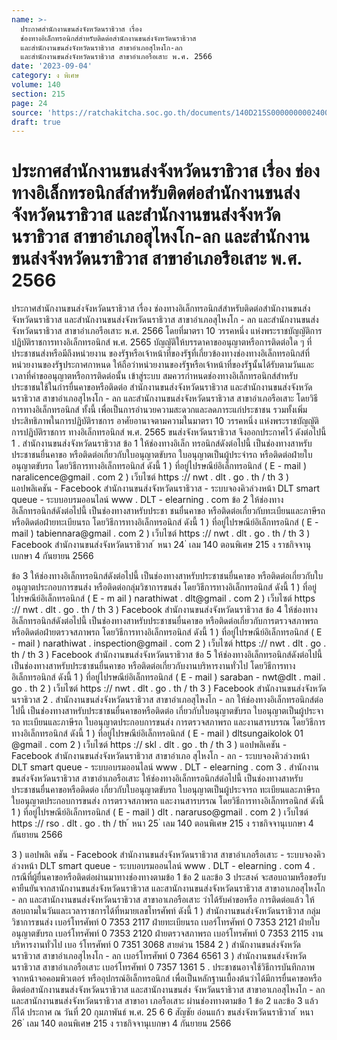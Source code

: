 ```yaml
---
name: >-
  ประกาศสำนักงานขนส่งจังหวัดนราธิวาส เรื่อง
  ช่องทางอิเล็กทรอนิกส์สำหรับติดต่อสำนักงานขนส่งจังหวัดนราธิวาส
  และสำนักงานขนส่งจังหวัดนราธิวาส สาขาอำเภอสุไหงโก-ลก
  และสำนักงานขนส่งจังหวัดนราธิวาส สาขาอำเภอรือเสาะ พ.ศ. 2566
date: '2023-09-04'
category: ง พิเศษ
volume: 140
section: 215
page: 24
source: 'https://ratchakitcha.soc.go.th/documents/140D215S0000000002400.pdf'
draft: true
---
```


# ประกาศสำนักงานขนส่งจังหวัดนราธิวาส เรื่อง ช่องทางอิเล็กทรอนิกส์สำหรับติดต่อสำนักงานขนส่งจังหวัดนราธิวาส และสำนักงานขนส่งจังหวัดนราธิวาส สาขาอำเภอสุไหงโก-ลก และสำนักงานขนส่งจังหวัดนราธิวาส สาขาอำเภอรือเสาะ พ.ศ. 2566

ประกาศสำนักงานขนส่งจังหวัดนราธิวาส เรื่อง ช่องทางอิเล็กทรอนิกส์สำหรับติดต่อสำนักงานขนส่งจังหวัดนราธิวาส และสำนักงานขนส่งจังหวัดนราธิวาส สาขาอำเภอสุไหงโก - ลก และสำนักงานขนส่งจังหวัดนราธิวาส สาขาอำเภอรือเสาะ พ.ศ. 2566 โดยที่มาตรา 10 วรรคหนึ่ง แห่งพระราชบัญญัติการปฏิบัติราชการทางอิเล็กทรอนิกส์ พ.ศ. 2565 บัญญัติให้บรรดาคาขออนุญาตหรือการติดต่อใด ๆ ที่ประชาชนส่งหรือมีถึงหน่วยงาน ของรัฐหรือเจ้าหน้าที่ของรัฐที่เกี่ยวข้องทางช่องทางอิเล็กทรอนิกส์ที่หน่วยงานของรัฐประกาศกาหนด ให้ถือว่าหน่วยงานของรัฐหรือเจ้าหน้าที่ของรัฐนั้นได้รับตามวันและเวลาที่คำขออนุญาตหรือการติดต่อนั้น เข้าสู่ระบบ สมควรกำหนดช่องทางอิเล็กทรอนิกส์สำหรับประชาชนใช้ในกำรยื่นคาขอหรือติดต่อ สำนักงานขนส่งจังหวัดนราธิวาส และสำนักงานขนส่งจังหวัดนราธิวาส สาขาอำเภอสุไหงโก - ลก และสำนักงานขนส่งจังหวัดนราธิวาส สาขาอำเภอรือเสาะ โดยวิธีการทางอิเล็กทรอนิกส์ ทั้งนี้ เพื่อเป็นการอำนวยความสะดวกและลดภาระแก่ประชาชน รวมทั้งเพิ่มประสิทธิภาพในการปฏิบัติราชการ อาศัยอานาจตามความในมาตรา 10 วรรคหนึ่ง แห่งพระราชบัญญัติการปฏิบัติราชการ ทางอิเล็กทรอนิกส์ พ.ศ. 2565 ขนส่งจังหวัดนราธิวาส จึงออกประกาศไว้ ดังต่อไปนี้ 1 . สำนักงานขนส่งจังหวัดนราธิวาส ข้อ 1 ให้ช่องทางอิเล็ก ทรอนิกส์ดังต่อไปนี้ เป็นช่องทางสาหรับประชาชนยื่นคาขอ หรือติดต่อเกี่ยวกับใบอนุญาตขับรถ ใบอนุญาตเป็นผู้ประจำรถ หรือติดต่อฝ่ายใบอนุญาตขับรถ โดยวิธีการทางอิเล็กทรอนิกส์ ดังนี้ 1 ) ที่อยู่ไปรษณีย์อิเล็กทรอนิกส์ ( E - mail ) naralicence@gmail . com 2 ) เว็บไซต์ https :// nwt . dlt . go . th / th 3 ) แอปพลิเคชัน - Facebook สำนักงานขนส่งจังหวัดนราธิวาส - ระบบจองคิวล่วงหน้า DLT smart queue - ระบบอบรมออนไลน์ www . DLT - elearning . com ข้อ 2 ให้ช่องทางอิเล็กทรอนิกส์ดังต่อไปนี้ เป็นช่องทางสาหรับประชา ชนยื่นคาขอ หรือติดต่อเกี่ยวกับทะเบียนและภาษีรถ หรือติดต่อฝ่ายทะเบียนรถ โดยวิธีการทางอิเล็กทรอนิกส์ ดังนี้ 1 ) ที่อยู่ไปรษณีย์อิเล็กทรอนิกส์ ( E - mail ) tabiennara@gmail . com 2 ) เว็บไซต์ https :// nwt . dlt . go . th / th 3 ) Facebook สำนักงานขนส่งจังหวัดนราธิวาส ้ หนา 24 ่ เลม 140 ตอนพิเศษ 215 ง ราชกิจจานุเบกษา 4 กันยายน 2566

ข้อ 3 ให้ช่องทางอิเล็กทรอนิกส์ดังต่อไปนี้ เป็นช่องทางสาหรับประชาชนยื่นคาขอ หรือติดต่อเกี่ยวกับใบอนุญาตประกอบการขนส่ง หรือติดต่อกลุ่มวิชาการขนส่ง โดยวิธีการทางอิเล็กทรอนิกส์ ดังนี้ 1 ) ที่อยู่ไปรษณีย์อิเล็กทรอนิกส์ ( E - m ail ) narathiwat . dlt@gmail . com 2 ) เว็บไซต์ https :// nwt . dlt . go . th / th 3 ) Facebook สำนักงานขนส่งจังหวัดนราธิวาส ข้อ 4 ให้ช่องทางอิเล็กทรอนิกส์ดังต่อไปนี้ เป็นช่องทางสาหรับประชาชนยื่นคาขอ หรือติดต่อเกี่ยวกับการตรวจสภาพรถ หรือติดต่อฝ่ายตรวจสภาพรถ โดยวิธีการทางอิเล็กทรอนิกส์ ดังนี้ 1 ) ที่อยู่ไปรษณีย์อิเล็กทรอนิกส์ ( E - mail ) narathiwat . inspection@gmail . com 2 ) เว็บไซต์ https :// nwt . dlt . go . th / th 3 ) Facebook สำนักงานขนส่งจังหวัดนราธิวาส ข้อ 5 ให้ช่องทางอิเล็กทรอนิกส์ดังต่อไปนี้ เป็นช่องทางสาหรับประชาชนยื่นคาขอ หรือติดต่อเกี่ยวกับงานบริหารงานทั่วไป โดยวิธีการทางอิเล็กทรอนิกส์ ดังนี้ 1 ) ที่อยู่ไปรษณีย์อิเล็กทรอนิกส์ ( E - mail ) saraban - nwt@dlt . mail . go . th 2 ) เว็บไซต์ https :// nwt . dlt . go . th / th 3 ) Facebook สำนักงานขนส่งจังหวัดนราธิวาส 2 . สำนักงานขนส่งจังหวัดนราธิวาส สาขาอำเภอสุไหงโก - ลก ให้ช่องทางอิเล็กทรอนิกส์ต่อไปนี้ เป็นช่องทางสาหรับประชาชนยื่นคาขอหรือติดต่อ เกี่ยวกับใบอนุญาตขับรถ ใบอนุญาตเป็นผู้ประจารถ ทะเบียนและภาษีรถ ใบอนุญาตประกอบการขนส่ง การตรวจสภาพรถ และงานสารบรรณ โดยวิธีการทางอิเล็กทรอนิกส์ ดังนี้ 1 ) ที่อยู่ไปรษณีย์อิเล็กทรอนิกส์ ( E - mail ) dltsungaikolok 01 @gmail . com 2 ) เว็บไซต์ https :// skl . dlt . go . th / th 3 ) แอปพลิเคชัน - Facebook สำนักงานขนส่งจังหวัดนราธิวาส สาขาอำเภอ สุไหงโก - ลก - ระบบจองคิวล่วงหน้า DLT smart queue - ระบบอบรมออนไลน์ www . DLT - elearning . com 3 . สำนักงานขนส่งจังหวัดนราธิวาส สาขาอำเภอรือเสาะ ให้ช่องทางอิเล็กทรอนิกส์ต่อไปนี้ เป็นช่องทางสาหรับประชาชนยื่นคาขอหรือติดต่อ เกี่ยวกับใบอนุญาตขับรถ ใบอนุญาตเป็นผู้ประจารถ ทะเบียนและภาษีรถ ใบอนุญาตประกอบการขนส่ง การตรวจสภาพรถ และงานสารบรรณ โดยวิธีการทางอิเล็กทรอนิกส์ ดังนี้ 1 ) ที่อยู่ไปรษณีย์อิเล็กทรอนิกส์ ( E - mail ) dlt . nararuso@gmail . com 2 ) เว็บไซต์ https :// rso . dlt . go . th / th ้ หนา 25 ่ เลม 140 ตอนพิเศษ 215 ง ราชกิจจานุเบกษา 4 กันยายน 2566

3 ) แอปพลิเ คชัน - Facebook สำนักงานขนส่งจังหวัดนราธิวาส สาขาอำเภอรือเสาะ - ระบบจองคิวล่วงหน้า DLT smart queue - ระบบอบรมออนไลน์ www . DLT - elearning . com 4 . กรณีที่ผู้ยื่นคาขอหรือติดต่อผ่านมาทางช่องทางตามข้อ 1 ข้อ 2 และข้อ 3 ประสงค์ จะสอบถามหรือขอรับคายืนยันจากสานักงานขนส่งจังหวัดนราธิวาส และสานักงานขนส่งจังหวัดนราธิวาส สาขาอาเภอสุไหงโก - ลก และสานักงานขนส่งจังหวัดนราธิวาส สาขาอาเภอรือเสาะ ว่าได้รับคำขอหรือ การติดต่อแล้ว ให้สอบถามในวันและเวลาราชการได้ที่หมายเลขโทรศัพท์ ดังนี้ 1 ) สำนักงานขนส่งจังหวัดนราธิวาส กลุ่มวิชาการขนส่ง เบอร์โทรศัพท์ 0 7353 2117 ฝ่ายทะเบียนรถ เบอร์โทรศัพท์ 0 7353 2121 ฝ่ายใบอนุญาตขับรถ เบอร์โทรศัพท์ 0 7353 2120 ฝ่ายตรวจสภาพรถ เบอร์โทรศัพท์ 0 7353 2115 งานบริหารงานทั่วไป เบอ ร์โทรศัพท์ 0 7351 3068 สายด่วน 1584 2 ) สำนักงานขนส่งจังหวัดนราธิวาส สาขาอำเภอสุไหงโก - ลก เบอร์โทรศัพท์ 0 7364 6561 3 ) สำนักงานขนส่งจังหวัดนราธิวาส สาขาอำเภอรือเสาะ เบอร์โทรศัพท์ 0 7357 1361 5 . ประชาชนอาจใช้วิธีการบันทึกภาพจากหน้าจอคอมพิวเตอร์ หรืออุปกรณ์อิเล็กทรอนิกส์ เพื่อเป็นหลักฐานเบื้องต้นว่าได้มีการยื่นคาขอหรือติดต่อสานักงานขนส่งจังหวัดนราธิวาส และสานักงานขนส่ง จังหวัดนราธิวาส สาขาอาเภอสุไหงโก - ลก และสานักงานขนส่งจังหวัดนราธิวาส สาขาอา เภอรือเสาะ ผ่านช่องทางตามข้อ 1 ข้อ 2 และข้อ 3 แล้วก็ได้ ประกาศ ณ วันที่ 20 กุมภาพันธ์ พ.ศ. 25 6 6 สัญชัย อ่อนแก้ว ขนส่งจังหวัดนราธิวาส ้ หนา 26 ่ เลม 140 ตอนพิเศษ 215 ง ราชกิจจานุเบกษา 4 กันยายน 2566
